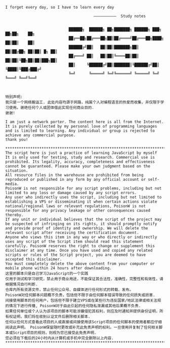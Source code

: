     I forget every day, so I have to learn every day
    
                                           ——————————  Study notes

                                                                                                           
                                ██████╗  ██████╗ ██╗███████╗ ██████╗ ███╗   ██╗██╗    ██╗
                                ██╔══██╗██╔═══██╗██║██╔════╝██╔═══██╗████╗  ██║██║    ██║
                                ██████╔╝██║   ██║██║███████╗██║   ██║██╔██╗ ██║██║ █╗ ██║
                                ██╔═══╝ ██║   ██║██║╚════██║██║   ██║██║╚██╗██║██║███╗██║
                                ██║     ╚██████╔╝██║███████║╚██████╔╝██║ ╚████║╚███╔███╔╝
                                ╚═╝      ╚═════╝ ╚═╝╚══════╝ ╚═════╝ ╚═╝  ╚═══╝ ╚══╝╚══╝



	特别声明:
	我只是一个网络搬运工. 此处内容均源于网路，纯属个人对编程语言的热爱而收集，并仅限于学习使用。谢绝任何个人或团体借此实现任何商业目的.
	谢谢!
	
	I am just a network porter. The content here is all from the Internet. It is purely collected by my personal love of programming languages and is limited to learning. Any individual or group is rejected to achieve any commercial purpose.
	thank you!

	****************************************************************************************************************************************************************************************************************************************************************************************************************************************************************
	The script here is just a practice of learning JavaScript by myself
    It is only used for testing, study and research. Commercial use is prohibited. Its legality, accuracy, completeness and effectiveness cannot be guaranteed. Please make your own judgment based on the situation.
    All resource files in the warehouse are prohibited from being reproduced or published in any form by any official account or self-media.
    PoisonW is not responsible for any script problems, including but not limited to any loss or damage caused by any script errors.
    Any user who indirectly uses the script, including but not limited to establishing a VPS or disseminating it when certain actions violate national/regional laws or relevant regulations, PoisonW is not responsible for any privacy leakage or other consequences caused thereby.
    If any unit or individual believes that the script of the project may be suspected of infringing on its rights, it should promptly notify and provide proof of identity and ownership. We will delete the relevant script after receiving the certification document.
    Anyone who views this item in any way or who directly or indirectly uses any script of the Script item should read this statement carefully. PoisonW reserves the right to change or supplement this disclaimer at any time. Once you have used and copied any related scripts or rules of the Script project, you are deemed to have accepted this disclaimer.
    You must completely delete the above content from your computer or mobile phone within 24 hours after downloading.
    这里的脚本只是自己学习JavaScript的一个实践
    仅用于测试和学习研究，禁止用于商业用途，不能保证其合法性，准确性，完整性和有效性，请根据情况自行判断.
    仓库内所有资源文件，禁止任何公众号、自媒体进行任何形式的转载、发布。
    PoisonW对任何脚本问题概不负责，包括但不限于由任何脚本错误导致的任何损失或损害.
    间接使用脚本的任何用户，包括但不限于建立VPS或在某些行为违反国家/地区法律或相关法规的情况下进行传播, PoisonW对于由此引起的任何隐私泄漏或其他后果概不负责.
    如果任何单位或个人认为该项目的脚本可能涉嫌侵犯其权利，则应及时通知并提供身份证明，所有权证明，我们将在收到认证文件后删除相关脚本.
    任何以任何方式查看此项目的人或直接或间接使用该Script项目的任何脚本的使用者都应仔细阅读此声明。 PoisonW保留随时更改或补充此免责声明的权利。一旦使用并复制了任何相关脚本或Script项目的规则，则视为您已接受此免责声明.
    您必须在下载后的24小时内从计算机或手机中完全删除以上内容.
	****************************************************************************************************************************************************************************************************************************************************************************************************************************************************************



